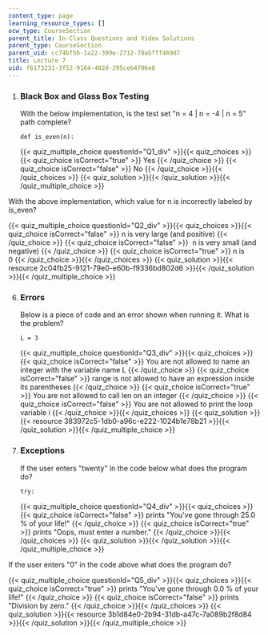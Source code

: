 ```yaml
---
content_type: page
learning_resource_types: []
ocw_type: CourseSection
parent_title: In-Class Questions and Video Solutions
parent_type: CourseSection
parent_uid: cc74bf5b-1a22-399e-2712-70abfff469d7
title: Lecture 7
uid: f6173231-3f52-9164-402d-295ceb4706e8
---
```


1.  ### Black Box and Glass Box Testing
    
      
    
    With the below implementation, is the test set "n = 4 | n = -4 | n = 5" path complete?
    
    ```
    def is_even(n):
    ```
    
    {{< quiz_multiple_choice questionId="Q1_div" >}}{{< quiz_choices >}}{{< quiz_choice isCorrect="true" >}}&nbsp;Yes&nbsp;{{< /quiz_choice >}}
    {{< quiz_choice isCorrect="false" >}}&nbsp;No&nbsp;{{< /quiz_choice >}}{{< /quiz_choices >}}
    {{< quiz_solution >}}{{< /quiz_solution >}}{{< /quiz_multiple_choice >}}
    
  

With the above implementation, which value for n is incorrectly labeled by is\_even?

{{< quiz_multiple_choice questionId="Q2_div" >}}{{< quiz_choices >}}{{< quiz_choice isCorrect="false" >}}&nbsp;n is very large (and positive)&nbsp;{{< /quiz_choice >}}
{{< quiz_choice isCorrect="false" >}}&nbsp; n is very small (and negative)&nbsp;{{< /quiz_choice >}}
{{< quiz_choice isCorrect="true" >}}&nbsp;n is 0&nbsp;{{< /quiz_choice >}}{{< /quiz_choices >}}
{{< quiz_solution >}}{{< resource 2c04fb25-9121-79e0-e60b-f9336bd802d6 >}}{{< /quiz_solution >}}{{< /quiz_multiple_choice >}}

  
  
6.  ### Errors
    
      
    
    Below is a piece of code and an error shown when running it. What is the problem?
    
    ```
    L = 3
    ```
    
    {{< quiz_multiple_choice questionId="Q3_div" >}}{{< quiz_choices >}}{{< quiz_choice isCorrect="false" >}}&nbsp;You are not allowed to name an integer with the variable name L&nbsp;{{< /quiz_choice >}}
    {{< quiz_choice isCorrect="false" >}}&nbsp;range is not allowed to have an expression inside its parentheses&nbsp;{{< /quiz_choice >}}
    {{< quiz_choice isCorrect="true" >}}&nbsp;You are not allowed to call len on an integer&nbsp;{{< /quiz_choice >}}
    {{< quiz_choice isCorrect="false" >}}&nbsp;You are not allowed to print the loop variable i&nbsp;{{< /quiz_choice >}}{{< /quiz_choices >}}
    {{< quiz_solution >}}{{< resource 383972c5-1db0-a96c-e222-1024b1e78b21 >}}{{< /quiz_solution >}}{{< /quiz_multiple_choice >}}
  
8.  ### Exceptions
    
    If the user enters "twenty" in the code below what does the program do?
    
    ```
    try:
    ```
    
    {{< quiz_multiple_choice questionId="Q4_div" >}}{{< quiz_choices >}}{{< quiz_choice isCorrect="false" >}}&nbsp;prints "You've gone through 25.0 % of your life!"&nbsp;{{< /quiz_choice >}}
    {{< quiz_choice isCorrect="true" >}}&nbsp;prints "Oops, must enter a number."&nbsp;{{< /quiz_choice >}}{{< /quiz_choices >}}
    {{< quiz_solution >}}{{< /quiz_solution >}}{{< /quiz_multiple_choice >}}
    

If the user enters "0" in the code above what does the program do?

{{< quiz_multiple_choice questionId="Q5_div" >}}{{< quiz_choices >}}{{< quiz_choice isCorrect="true" >}}&nbsp;prints "You've gone through 0.0 % of your life!"&nbsp;{{< /quiz_choice >}}
{{< quiz_choice isCorrect="false" >}}&nbsp;prints "Division by zero."&nbsp;{{< /quiz_choice >}}{{< /quiz_choices >}}
{{< quiz_solution >}}{{< resource 3b1d84e0-2b94-31db-a47c-7a089b2f8d84 >}}{{< /quiz_solution >}}{{< /quiz_multiple_choice >}}